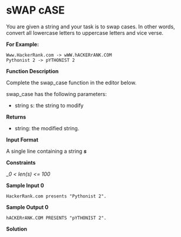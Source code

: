 # sWAP cASE

You are given a string and your task is to swap cases. In other words, convert all lowercase letters to uppercase letters and vice verse.

__For Example:__

```
Www.HackerRank.com -> wWW.hACKERrANK.COM
Pythonist 2 -> pYTHONIST 2
```

__Function Description__

Complete the swap_case function in the editor below.

swap_case has the following parameters:

- string s: the string to modify

__Returns__

- string: the modified string.

__Input Format__

A single line containing a string ___s___

__Constraints__

__0 < _len(s) <= 100__

__Sample Input 0__

```
HackerRank.com presents "Pythonist 2".
```

__Sample Output 0__

```
hACKERrANK.COM PRESENTS "pYTHONIST 2".
```

__Solution__

```python

```
